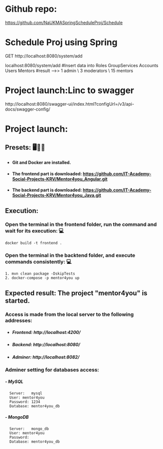 # Github repo:
https://github.com/NaUKMASpringScheduleProj/Schedule

# Schedule Proj using Spring

GET
http://localhost:8080/system/add

localhost:8080/system/add
#Insert data into Roles GroupServices Accounts Users Mentors
#result  -->>  1 admin \\ 3 moderators \\ 15 mentors


# Project launch:Linc to swagger
http://localhost:8080/swagger-ui/index.html?configUrl=/v3/api-docs/swagger-config/

# Project launch:
## Presets: :desktop_computer::electric_plug::floppy_disk:
* ####  Git and Docker are installed.
* #### The frontend part is downloaded:  https://github.com/IT-Academy-Social-Projects-KRV/Mentor4you_Angular.git
* #### The backend part is downloaded:    https://github.com/IT-Academy-Social-Projects-KRV/Mentor4you_Java.git

## Execution:
### Open the terminal in the frontend folder, run the command and wait for its execution:	:computer:
    docker build -t frontend .
### Open the terminal in the backtend folder, and execute commands consistently:	:computer:
    1. mvn clean package -DskipTests
    2. docker-compose -p mentor4you up

## Expected result: The project "mentor4you" is started.


### Access is made from the local server to the following addresses:
* #####   Frontend:     http://localhost:4200/
* #####   Backend:      http://localhost:8080/
* #####   Adminer:      http://localhost:8082/

### Adminer setting for databases access:
#####  - MySQL
      Server:	mysql
      User:	mentor4you
      Password:	1234
      Database:	mentor4you_db

#####  - MongoDB
      Server:	mongo_db
      User:	mentor4you
      Password:
      Database:	mentor4you_db 
      
